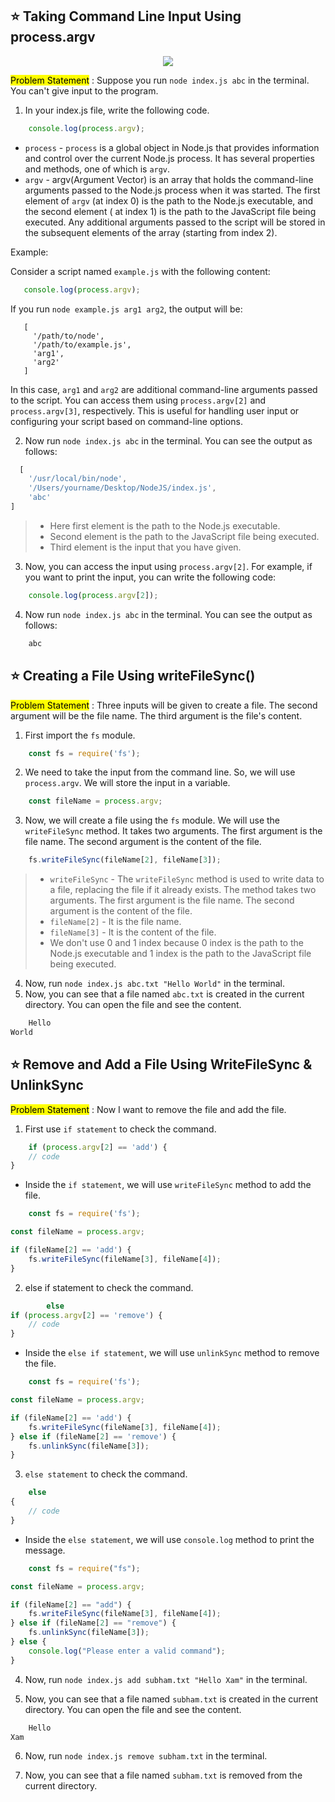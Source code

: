 ## ⭐ Taking Command Line Input Using process.argv

<p align="center">
                <img style={{ position: "relative" ,opacity: 1 ,borderRadius: "10px" ,overflow: "hidden" , marginTop:"20px" , marginBottom: "20px"}}
                src="https://media.giphy.com/media/tNKDWV1sZWxKInkpuc/giphy.gif"
               />
            </p>



<Mark>Problem Statement</Mark> : Suppose you run `node index.js abc` in the terminal. You can't give input to the
program.

1. In your index.js file, write the following code.

```js
    console.log(process.argv);
```

- `process` - `process` is a global object in Node.js that provides information and control over the current Node.js
  process. It has several properties and methods, one of which is `argv`.
- `argv` - argv(Argument Vector) is an array that holds the command-line arguments passed to the Node.js process when it
  was started. The first element of `argv` (at index 0) is the path to the Node.js executable, and the second element (
  at index 1) is the path to the JavaScript file being executed. Any additional arguments passed to the script will be
  stored in the subsequent elements of the array (starting from index 2).

Example:

Consider a script named `example.js` with the following content:

```javascript
   console.log(process.argv);
```

If you run `node example.js arg1 arg2`, the output will be:

```
   [
     '/path/to/node',
     '/path/to/example.js',
     'arg1',
     'arg2'
   ]
```

In this case, `arg1` and `arg2` are additional command-line arguments passed to the script. You can access them
using `process.argv[2]` and `process.argv[3]`, respectively. This is useful for handling user input or configuring your
script based on command-line options.

2. Now run `node index.js abc` in the terminal. You can see the output as follows:

```js
  [
    '/usr/local/bin/node',
    '/Users/yourname/Desktop/NodeJS/index.js',
    'abc'
]
  ```

> - Here first element is the path to the Node.js executable.
> - Second element is the path to the JavaScript file being executed.
> - Third element is the input that you have given.

3. Now, you can access the input using `process.argv[2]`. For example, if you want to print the input, you can write the
   following code:

```js
    console.log(process.argv[2]);
```

4. Now run `node index.js abc` in the terminal. You can see the output as follows:

```js
    abc
```

## ⭐ Creating a File Using writeFileSync()

<Mark>Problem Statement</Mark> : Three inputs will be given to create a file. The second argument will be the file name.
The third argument is the file's content.

1. First import the `fs` module.

```js
    const fs = require('fs');
```

2. We need to take the input from the command line. So, we will use `process.argv`. We will store the input in a
   variable.

```js
    const fileName = process.argv;
```

3. Now, we will create a file using the `fs` module. We will use the `writeFileSync` method. It takes two arguments. The
   first argument is the file name. The second argument is the content of the file.

```js
    fs.writeFileSync(fileName[2], fileName[3]);
```

> - `writeFileSync` - The `writeFileSync` method is used to write data to a file, replacing the file if it already exists. The method takes two arguments. The first argument is the file name. The second argument is the content of the file.
> - `fileName[2]` - It is the file name.
> - `fileName[3]` - It is the content of the file.
> - We don't use 0 and 1 index because 0 index is the path to the Node.js executable and 1 index is the path to the JavaScript file being executed.

4. Now, run `node index.js abc.txt "Hello World"` in the terminal.
5. Now, you can see that a file named `abc.txt` is created in the current directory. You can open the file and see the
   content.

```js
    Hello
World
```

## ⭐ Remove and Add a File Using WriteFileSync & UnlinkSync

<Mark>Problem Statement</Mark> : Now I want to remove the file and add the file.

1. First use `if statement` to check the command.

```js
    if (process.argv[2] == 'add') {
    // code
}
```

- Inside the `if statement`, we will use `writeFileSync` method to add the file.

```js
    const fs = require('fs');

const fileName = process.argv;

if (fileName[2] == 'add') {
    fs.writeFileSync(fileName[3], fileName[4]);
}
```

2. else if statement to check the command.

```js
        else
if (process.argv[2] == 'remove') {
    // code
}
```

- Inside the `else if statement`, we will use `unlinkSync` method to remove the file.

```js
    const fs = require('fs');

const fileName = process.argv;

if (fileName[2] == 'add') {
    fs.writeFileSync(fileName[3], fileName[4]);
} else if (fileName[2] == 'remove') {
    fs.unlinkSync(fileName[3]);
}

```

3. `else statement` to check the command.

```js
    else
{
    // code
}
```

- Inside the `else statement`, we will use `console.log` method to print the message.

```js
    const fs = require("fs");

const fileName = process.argv;

if (fileName[2] == "add") {
    fs.writeFileSync(fileName[3], fileName[4]);
} else if (fileName[2] == "remove") {
    fs.unlinkSync(fileName[3]);
} else {
    console.log("Please enter a valid command");
}


```

4. Now, run `node index.js add subham.txt "Hello Xam"` in the terminal.

5. Now, you can see that a file named `subham.txt` is created in the current directory. You can open the file and see
   the content.

```js
    Hello
Xam
```

6. Now, run `node index.js remove subham.txt` in the terminal.

7. Now, you can see that a file named `subham.txt` is removed from the current directory.
